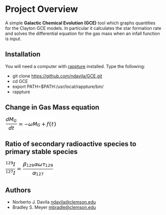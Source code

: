 Project Overview
========

A simple **Galactic Chemical Evolution (GCE)** tool which graphs quantities for the Clayton GCE models. In particular it calculates the star formation rate and solves the differential equation for the gas mass when an infall function is
input.

Installation
------------

You will need a computer with [rappture](https://nanohub.org/infrastructure/rappture/) installed.  Type the following:

* git clone https://github.com/ndavila/GCE.git
* cd GCE
* export PATH=$PATH:/usr/local/rappture/bin/
* rappture

Change in Gas Mass equation
---------------------------

![gas mass](https://github.com/ndavila/GCE/blob/master/gas_mass.png)


Ratio of secondary radioactive species to primary stable species
----------------------------------------------------------------

![alt text](https://github.com/ndavila/GCE/blob/master/render.png)


Authors
-------

- Norberto J. Davila <ndavila@clemson.edu>
- Bradley S. Meyer <mbradle@clemson.edu>
